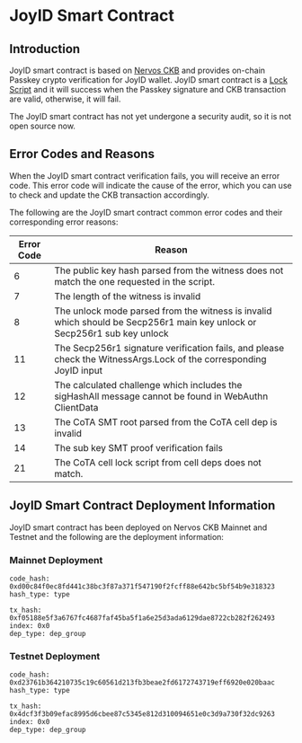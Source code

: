 # JoyID Smart Contract

## Introduction

JoyID smart contract is based on [Nervos CKB](https://docs.nervos.org/) and provides on-chain Passkey crypto verification for JoyID wallet. JoyID smart contract is a [Lock Script](https://github.com/nervosnetwork/rfcs/blob/master/rfcs/0022-transaction-structure/0022-transaction-structure.md#lock-script) and it will success when the Passkey signature and CKB transaction are valid, otherwise, it will fail.

The JoyID smart contract has not yet undergone a security audit, so it is not open source now.

## Error Codes and Reasons

When the JoyID smart contract verification fails, you will receive an error code. This error code will indicate the cause of the error, which you can use to check and update the CKB transaction accordingly.

The following are the JoyID smart contract common error codes and their corresponding error reasons:

| Error Code |                                                       Reason                                                             |
|------------|--------------------------------------------------------------------------------------------------------------------------|
| 6          | The public key hash parsed from the witness does not match the one requested in the script.                              |
| 7          | The length of the witness is invalid                                                                                     |
| 8          | The unlock mode parsed from the witness is invalid which should be Secp256r1 main key unlock or Secp256r1 sub key unlock |
| 11         | The Secp256r1 signature verification fails, and please check the WitnessArgs.Lock of the corresponding JoyID input       |
| 12         | The calculated challenge which includes the sigHashAll message cannot be found in WebAuthn ClientData                    |
| 13         | The CoTA SMT root parsed from the CoTA cell dep is invalid                                                               |
| 14         | The sub key SMT proof verification fails                                                                                 |
| 21         | The CoTA cell lock script from cell deps does not match.                                                                 |


## JoyID Smart Contract Deployment Information

JoyID smart contract has been deployed on Nervos CKB Mainnet and Testnet and the following are the deployment information:

### Mainnet Deployment

```shell
code_hash: 0xd00c84f0ec8fd441c38bc3f87a371f547190f2fcff88e642bc5bf54b9e318323
hash_type: type

tx_hash: 0xf05188e5f3a6767fc4687faf45ba5f1a6e25d3ada6129dae8722cb282f262493
index: 0x0
dep_type: dep_group
```

### Testnet Deployment

```shell
code_hash: 0xd23761b364210735c19c60561d213fb3beae2fd6172743719eff6920e020baac
hash_type: type

tx_hash: 0x4dcf3f3b09efac8995d6cbee87c5345e812d310094651e0c3d9a730f32dc9263
index: 0x0
dep_type: dep_group
```
